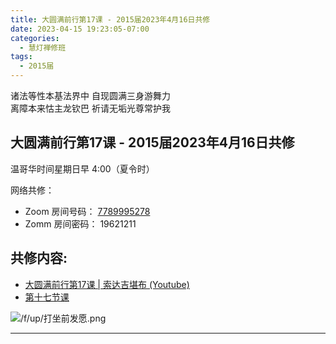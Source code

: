 ```yaml
---
title: 大圆满前行第17课 - 2015届2023年4月16日共修
date: 2023-04-15 19:23:05-07:00
categories:
  - 慧灯禅修班
tags:
  - 2015届
---
```

诸法等性本基法界中 自现圆满三身游舞力  
离障本来怙主龙钦巴 祈请无垢光尊常护我

## 大圆满前行第17课 - 2015届2023年4月16日共修

温哥华时间星期日早 4:00（夏令时） 

网络共修：

- Zoom 房间号码： [7789995278](https://us02web.zoom.us/j/7789995278?pwd=VjZmbWJFY2k2K0E5RVB2cTNIQmhqUT09)
- Zomm 房间密码： 19621211

## 共修内容:

- [大圆满前行第17课 | 索达吉堪布 (Youtube)](https://www.youtube.com/watch?v=V7_zI3LH4us&list=PLAnEIprIVklfWTKX6X1gI9eR_phiB8B4b&index=19)
- [第十七节课](http://huidengchanxiu.net/refs/qxgs/qxgs-03xm#第十七节课)

![/f/up/打坐前发愿.png](/f/up/打坐前发愿.png)

---


